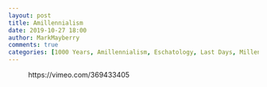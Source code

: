 ```yaml
---
layout: post
title: Amillennialism
date: 2019-10-27 18:00
author: MarkMayberry
comments: true
categories: [1000 Years, Amillennialism, Eschatology, Last Days, Millennium, Revelation 20, Sermon]
---
```

<!-- wp:core-embed/vimeo {"url":"https://vimeo.com/369433405","type":"video","providerNameSlug":"vimeo","className":"wp-embed-aspect-4-3 wp-has-aspect-ratio"} -->
<figure class="wp-block-embed-vimeo wp-block-embed is-type-video is-provider-vimeo wp-embed-aspect-4-3 wp-has-aspect-ratio"><div class="wp-block-embed__wrapper">
https://vimeo.com/369433405
</div></figure>
<!-- /wp:core-embed/vimeo -->
